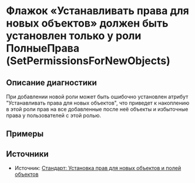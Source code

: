 # Флажок «Устанавливать права для новых объектов» должен быть установлен только у роли ПолныеПрава (SetPermissionsForNewObjects)

<!-- Блоки выше заполняются автоматически, не трогать -->
## Описание диагностики
При добавлении новой роли может быть ошибочно установлен атрибут "Устанавливать права для новых объектов", что приведет к накоплению в этой роли прав на все добавленные после неё объекты и избыточные права у пользователей с этой ролью.

## Примеры
<!-- В данном разделе приводятся примеры, на которые диагностика срабатывает, а также можно привести пример, как можно исправить ситуацию -->

## Источники

* Источник: [Стандарт: Установка прав для новых объектов и полей объектов](https://its.1c.ru/db/v8std/content/532/hdoc)
